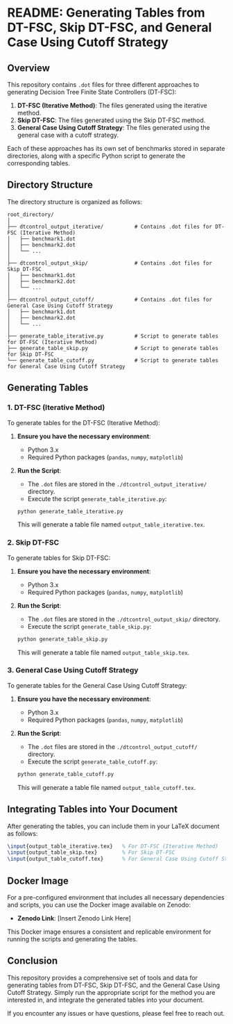 # README: Generating Tables from DT-FSC, Skip DT-FSC, and General Case Using Cutoff Strategy

## Overview

This repository contains `.dot` files for three different approaches to generating Decision Tree Finite State Controllers (DT-FSC):

1. **DT-FSC (Iterative Method)**: The files generated using the iterative method.
2. **Skip DT-FSC**: The files generated using the Skip DT-FSC method.
3. **General Case Using Cutoff Strategy**: The files generated using the general case with a cutoff strategy.

Each of these approaches has its own set of benchmarks stored in separate directories, along with a specific Python script to generate the corresponding tables.

## Directory Structure

The directory structure is organized as follows:

```
root_directory/
│
├── dtcontrol_output_iterative/          # Contains .dot files for DT-FSC (Iterative Method)
│   ├── benchmark1.dot
│   ├── benchmark2.dot
│   └── ...
│
├── dtcontrol_output_skip/               # Contains .dot files for Skip DT-FSC
│   ├── benchmark1.dot
│   ├── benchmark2.dot
│   └── ...
│
├── dtcontrol_output_cutoff/             # Contains .dot files for General Case Using Cutoff Strategy
│   ├── benchmark1.dot
│   ├── benchmark2.dot
│   └── ...
│
├── generate_table_iterative.py          # Script to generate tables for DT-FSC (Iterative Method)
├── generate_table_skip.py               # Script to generate tables for Skip DT-FSC
└── generate_table_cutoff.py             # Script to generate tables for General Case Using Cutoff Strategy
```

## Generating Tables

### 1. DT-FSC (Iterative Method)

To generate tables for the DT-FSC (Iterative Method):

1. **Ensure you have the necessary environment**:
   - Python 3.x
   - Required Python packages (`pandas`, `numpy`, `matplotlib`)

2. **Run the Script**:
   - The `.dot` files are stored in the `./dtcontrol_output_iterative/` directory.
   - Execute the script `generate_table_iterative.py`:

   ```bash
   python generate_table_iterative.py
   ```

   This will generate a table file named `output_table_iterative.tex`.

### 2. Skip DT-FSC

To generate tables for Skip DT-FSC:

1. **Ensure you have the necessary environment**:
   - Python 3.x
   - Required Python packages (`pandas`, `numpy`, `matplotlib`)

2. **Run the Script**:
   - The `.dot` files are stored in the `./dtcontrol_output_skip/` directory.
   - Execute the script `generate_table_skip.py`:

   ```bash
   python generate_table_skip.py
   ```

   This will generate a table file named `output_table_skip.tex`.

### 3. General Case Using Cutoff Strategy

To generate tables for the General Case Using Cutoff Strategy:

1. **Ensure you have the necessary environment**:
   - Python 3.x
   - Required Python packages (`pandas`, `numpy`, `matplotlib`)

2. **Run the Script**:
   - The `.dot` files are stored in the `./dtcontrol_output_cutoff/` directory.
   - Execute the script `generate_table_cutoff.py`:

   ```bash
   python generate_table_cutoff.py
   ```

   This will generate a table file named `output_table_cutoff.tex`.

## Integrating Tables into Your Document

After generating the tables, you can include them in your LaTeX document as follows:

```latex
\input{output_table_iterative.tex}   % For DT-FSC (Iterative Method)
\input{output_table_skip.tex}        % For Skip DT-FSC
\input{output_table_cutoff.tex}      % For General Case Using Cutoff Strategy
```

## Docker Image

For a pre-configured environment that includes all necessary dependencies and scripts, you can use the Docker image available on Zenodo:

- **Zenodo Link**: [Insert Zenodo Link Here]

This Docker image ensures a consistent and replicable environment for running the scripts and generating the tables.

## Conclusion

This repository provides a comprehensive set of tools and data for generating tables from DT-FSC, Skip DT-FSC, and the General Case Using Cutoff Strategy. Simply run the appropriate script for the method you are interested in, and integrate the generated tables into your document.

If you encounter any issues or have questions, please feel free to reach out.

